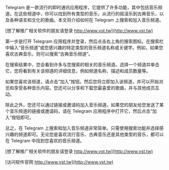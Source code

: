 Telegram 是一款流行的即时通讯应用程序，它提供了许多功能，其中包括音乐频道。在这些频道中，你可以找到所有类型的音乐，从流行的摇滚乐到古典音乐，以及各种语言和文化的歌曲。本文将介绍如何在 Telegram 上搜索和加入音乐频道。

[想了解推广相关软件的朋友请登录 http://www.vst.tw](http://www.vst.tw)

第一步是打开 Telegram 应用程序并登录，然后点击右上角的搜索图标。在搜索栏中输入“音乐频道”或您感兴趣的特定类型的音乐频道名称或关键字。例如，如果您喜欢古典音乐，则可以搜索“古典音乐频道”。

在搜索结果中，您会看到许多与您搜索的相关的音乐频道。选择一个频道并单击它，您将看到有关该频道的详细信息，例如频道名称、描述和成员数量等。

如果您喜欢该频道，请点击“加入”按钮。然后您将立即加入该频道，并可以开始浏览和享受各种音乐内容。您还可以分享和下载您最喜爱的歌曲，并与其他成员互动。

除此之外，您还可以通过链接或邀请码加入音乐频道。如果您的朋友给您发送了某个音乐频道的链接或邀请码，请在 Telegram 应用程序中打开它，然后点击“加入”按钮即可。

总之，在 Telegram 上搜索和加入音乐频道非常简单。只需使用搜索功能并选择感兴趣的频道即可。无论您是喜欢流行音乐、古典音乐还是其他类型的音乐，都可以在 Telegram 中找到您喜欢的音乐频道。

[想了解推广相关软件的朋友请登录 http://www.vst.tw](http://www.vst.tw)


[访问软件官网 http://www.vst.tw](http://www.vst.tw)
